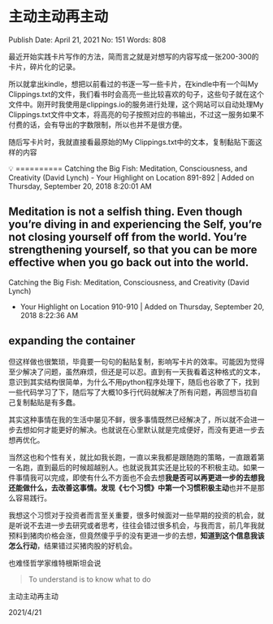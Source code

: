 # 主动主动再主动

Publish Date: April 21, 2021
No: 151
Words: 808

最近开始实践卡片写作的方法，简而言之就是对想写的内容写成一张200-300的卡片，碎片化的记录。

所以就拿出kindle，想把以前看过的书逐一写一些卡片，在kindle中有一个叫My Clippings.txt的文件，我们看书时会高亮一些比较喜欢的句子，这些句子就在这个文件中。刚开时我使用是clippings.io的服务进行处理，这个网站可以自动处理My Clippings.txt文件中文本，将高亮的句子按照对应的书输出，不过这一服务如果不付费的话，会有导出的字数限制，所以也并不是很方便。

随后写卡片时，我就直接看最原始的My Clippings.txt中的文本，复制黏贴下面这样的内容

<aside>
💡 ==========
Catching the Big Fish: Meditation, Consciousness, and Creativity (David Lynch)
- Your Highlight on Location 891-892 | Added on Thursday, September 20, 2018 8:20:01 AM

Meditation is not a selfish thing. Even though you’re diving in and experiencing the Self, you’re not closing yourself off from the world. You’re strengthening yourself, so that you can be more effective when you go back out into the world.
==========
Catching the Big Fish: Meditation, Consciousness, and Creativity (David Lynch)
- Your Highlight on Location 910-910 | Added on Thursday, September 20, 2018 8:22:36 AM

expanding the container
==========

</aside>

但这样做也很繁琐，毕竟要一句句的黏贴复制，影响写卡片的效率。可能因为觉得至少解决了问题，虽然麻烦，但还是可以忍。直到有一天我看着这种格式的文本，意识到其实结构很简单，为什么不用python程序处理下，随后也谷歌了下，找到一些代码学习了下，随后写了大概10多行代码就解决了所有问题，再回想当初自己复制黏贴是有多蠢。

其实这种事情在我的生活中屡见不鲜，很多事情既然已经解决了，所以就不会进一步去想如何才能更好的解决。也就说在心里默认就是完成便好，而没有更进一步去想再优化。

当然这也和个性有关，就比如我长跑，一直以来我都是跟随跑的策略，一直跟着第一名跑，直到最后的时候超越别人。也就说我其实还是比较的不积极主动。如果一件事情我可以完成，即使有什么不方面也不会去想**我是否可以再更进一步的去想我还能做什么，去改善这事情。**发现《七个习惯》中第一个习惯**积极主动**也并不是那么容易践行。

我想这个习惯对于投资者而言至关重要，很多时候面对一些早期的投资的机会，就是听说不去进一步去研究或者思考，往往会错过很多机会，与我而言，前几年我就预料到猪肉价格会涨，但竟然傻乎乎的没有更进一步的去想，**知道到这个信息我该怎么行动**，结果错过买猪肉股的好机会。

也难怪哲学家维特根斯坦会说

> To understand is to know what to do
> 

主动主动再主动

2021/4/21